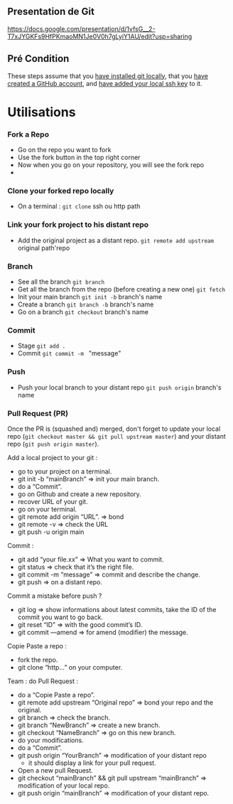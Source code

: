 ## Presentation de Git 
https://docs.google.com/presentation/d/1vfsG__2-T7xJYGKFs9HfPKmaoMN1Je0V0h7gLyiY1AU/edit?usp=sharing 

## Pré Condition
These steps assume that you [have installed git locally](https://www.atlassian.com/fr/git/tutorials/install-git), that you [have created a GitHub account](https://github.com/join), and [have added your local ssh key](https://help.github.com/en/enterprise/2.15/user/articles/adding-a-new-ssh-key-to-your-github-account) to it.

# Utilisations 

### Fork a Repo
- Go on the repo you want to fork
- Use the fork button in the top right corner
- Now when you go on your repository, you will see the fork repo
- 
### Clone your forked repo locally
- On a terminal : `git clone` ssh ou http path

### Link your fork project to his distant repo
- Add the original project as a distant repo. `git remote add upstream` original path'repo

### Branch 
- See all the branch `git branch`
- Get all the branch from the repo (before creating a new one)  `git fetch`
- Init your main branch `git init -b` branch's name
- Create a branch `git branch -b` branch's name
- Go on a branch `git checkout` branch's name

### Commit
- Stage `git add . `
- Commit `git commit -m ` "message"

### Push 
- Push your local branch to your distant repo `git push origin` branch's name

### Pull Request (PR)
Once the PR is (squashed and) merged, don't forget to update your local repo (`git checkout master && git pull upstream master`) and your distant repo (`git push origin master`).


Add a local project to your git :

- go to your project on a terminal.
- git init -b “mainBranch” ⇒ init your main branch.
- do a “Commit”.
- go on Github and create a new repository.
- recover URL of your git.
- go on your terminal.
- git remote add origin “URL”. ⇒ bond
- git remote -v ⇒ check the URL
- git push -u origin main

Commit : 

- git add “your file.xx” ⇒ What you want to commit.
- git status ⇒ check that it’s the right file.
- git commit -m “message” ⇒ commit and describe the change.
- git push ⇒ on a distant repo.

Commit a mistake before push ? 

- git log ⇒ show informations about latest commits, take the ID of the commit you want to go back.
- git reset “ID” ⇒ with the good commit’s ID.
- git commit —amend ⇒ for amend (modifier) the message.

Copie Paste a repo :

- fork the repo.
- git clone “http…” on your computer.

Team : do Pull Request :

- do a “Copie Paste a repo”.
- git remote add upstream “Original repo” ⇒ bond your repo and the original.
- git branch ⇒ check the branch.
- git branch “NewBranch” ⇒ create a new branch.
- git checkout “NameBranch” ⇒ go on this new branch.
- do your modifications.
- do a “Commit”.
- git push origin “YourBranch” ⇒ modification of your distant repo
    - it should display a link for your pull request.
- Open  a new pull Request.
- git checkout “mainBranch” &&  git pull upstream “mainBranch” ⇒ modification of your local repo.
- git push origin “mainBranch” ⇒ modification of your distant repo.

